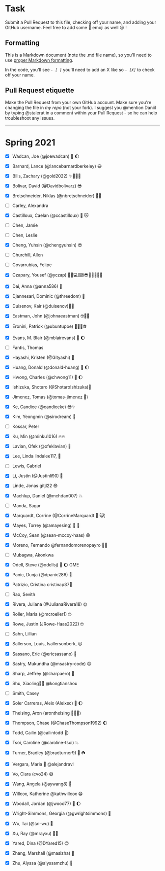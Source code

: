# Task
Submit a Pull Request to this file, checking off your name, and adding your GitHub username. Feel free to add some :rocket: emoji as well :smiley: ! 

## Formatting
This is a Markdown document (note the .md file name), so you'll need to use [proper Markdown formatting](https://help.github.com/articles/basic-writing-and-formatting-syntax/#task-lists). 

In the code, you'll see *`- [ ]`* you'll need to add an X like so *`- [X]`* to check off your name.

## Pull Request etiquette
Make the Pull Request from your own GitHub account. Make sure you're changing the file in _my repo_ (not your fork). I suggest you @mention Daniil by typing @stalerat in a comment within your Pull Request - so he can help troubleshoot any issues.  

------------

# Spring 2021

- [X] Wadcan, Joe (@joewadcan) 🚀 🌔

- [X] Barnard, Lance (@lancebarnardberkeley) :smiley:

- [X] Bills, Zachary (@gold2022) ✨🐱‍👤👀

- [X] Bolivar, David (@Davidbolivarz) :sunglasses:

- [X] Bretschneider, Niklas (@nbretschneider) 🥺🥺

- [ ] Carley, Alexandra

- [X] Castilloux, Caelan (@ccastilloux) 🥑 😿

- [ ] Chen, Jamie

- [ ] Chen, Leslie

- [X] Cheng, Yuhsin (@chengyuhsin) :heart_eyes:

- [ ] Churchill, Allen

- [ ] Covarrubias, Felipe

- [X] Czapary, Yousef (@yczap) 🐱‍👤💻⌨😎🐻🐨🐼🧙‍♂️

- [X] Dai, Anna (@anna586) :fox_face:

- [X] Djannesari, Dominic (@threedom) 🦾

- [X] Duisenov, Kair (@duisenov)🚀🤯

- [X] Eastman, John (@johnaeastman) 🤓👨‍💻

- [X] Eronini, Patrick (@ubuntupoe) 🙌🏿🤓⚽️

- [X] Evans, M. Blair (@mblairevans) 🚀 🌔

- [ ] Fantis, Thomas

- [X] Hayashi, Kristen (@Gityashi) 🧸

- [X] Huang, Donald (@donald-huang) 🚀 🌔

- [x] Hwong, Charles (@chwong11) 🚀 🌔

- [x] Ishizuka, Shotaro (@ShotaroIshizuka)🚀

- [X] Jimenez, Tomas (@tomas-jimenez 🐻)

- [X] Ke, Candice (@candiceke) 😎✨

- [X] Kim, Yeongmin (@sirodream) 🚀

- [ ] Kossar, Peter

- [X] Ku, Min (@minku1016) 🔥🔥

- [x] Lavian, Ofek (@ofeklavian) 🤠

- [X] Lee, Linda lindalee117,  🤡

- [ ] Lewis, Gabriel

- [X] Li, Justin (@Justinli90) 🚀

- [X] Linde, Jonas gitjl22 😎

- [x] Machlup, Daniel (@mchdan007) :collision:

- [ ] Manda, Sagar

- [X] Marquardt, Corrine (@CorrineMarquardt :nail_care: :smiley_cat:)

- [X] Mayes, Torrey (@amayesing) 🏀 📸

- [X] McCoy, Sean (@sean-mccoy-haas) :smiley:

- [X] Moreno, Fernando @fernandomorenopayro 💪🏻

- [ ] Mubagwa, Akonkwa

- [X] Odell, Steve (@odellsj) 🚀 🌔 GME

- [X] Panic, Dunja (@dpanic286) 🌴

- [x] Patrizio, Cristina cristinap37🚀

- [ ] Rao, Sevith

- [X] Rivera, Juliana (@JulianaRivera18) 🌞

- [X] Roller, Maria (@mcroeller1) 🤓

- [X] Rowe, Justin (JRowe-Haas2022) 🤓

- [ ] Sahn, Lillian

- [x] Sallerson, Louis, lsallersonberk, :smiley:

- [x] Sassano, Eric (@ericsassano) 

- [X] Sastry, Mukundha (@msastry-code) 😊

- [X] Sharp, Jeffrey (@sharpaero) 🚀

- [x] Shu, Xiaoling🚀🚀 @kongtianshou

- [ ] Smith, Casey

- [X] Soler Carreras, Aleix (Aleixsc) 🚀 🌔

- [X] Theising, Aron (arontheising 💅💅💅)

- [x] Thompson, Chase (@ChaseThompson1992) 🌔

- [X] Todd, Cailin (@cailintodd 🚀)

- [X] Tsoi, Caroline (@caroline-tsoi) :boom:

- [X] Turner, Bradley (@bradturner9) 🚀 ☘️

- [X] Vergara, Maria 🐰 @alejandravl

- [x] Vo, Clara (cvo24) 😅

- [X] Wang, Angela (@aywang8) 🚀

- [X] Willcox, Katherine @kathwillcox 😁

- [X] Woodall, Jordan (@jwood77)  🚀 🌔

- [X] Wright-Simmons, Georgia (@gwrightsimmons) 👋

- [x] Wu, Tai (@tai-wu) 🙏

- [X] Xu, Ray (@mrayxu) 🚀🚀

- [X] Yared, Dina (@DYared15) 😍

- [X] Zhang, Marshall (@masizha) :rocket:

- [x] Zhu, Alyssa (@alyssamzhu) 🚀
